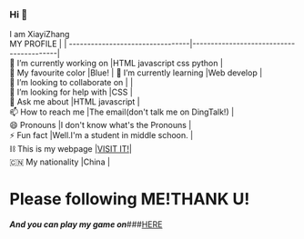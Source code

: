 ### Hi 👋  
I am XiayiZhang  
MY PROFILE                       |                                         |
---------------------------------|-----------------------------------------|  
🔭 I’m currently working on      |HTML javascript css python               |  
🎨 My favourite color            |Blue!                                    |
🌱 I’m currently learning        |Web develop                              |  
👯 I’m looking to collaborate on |                                         |  
🤔 I’m looking for help with     |CSS                                      |  
💬 Ask me about                  |HTML javascript                          |  
📫 How to reach me               |The email(don't talk me on DingTalk!)    |  
😄 Pronouns                      |I don't know what's the Pronouns         |  
⚡  Fun fact                      |Well.I'm a student in middle schoon.     |  
⛓️ This is my webpage            |[VISIT IT!](https://xiayizhang.github.io)|  
🇨🇳 My nationality                |China                                    |  
# Please following ME!THANK U!  
***And you can play my game on***###[HERE](https://xiayizhang.github.io/bomb_sweeper)  

